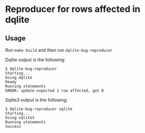 # Reproducer for rows affected in dqlite

## Usage

Run `make build` and then run `dqlite-bug-reproducer`

Dqlite output is the following:

```
$ dqlite-bug-reproducer
Starting...
Using dqlite
Ready
Running statements
ERROR: update expected 1 row affected, got 0
```

Sqlite3 output is the following:

```
$ dqlite-bug-reproducer sqlite
Starting...
Using sqlite3
Running statements
Success
```
